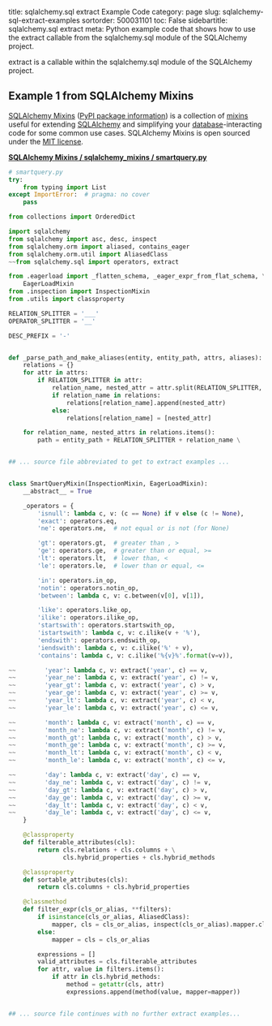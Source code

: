 title: sqlalchemy.sql extract Example Code
category: page
slug: sqlalchemy-sql-extract-examples
sortorder: 500031101
toc: False
sidebartitle: sqlalchemy.sql extract
meta: Python example code that shows how to use the extract callable from the sqlalchemy.sql module of the SQLAlchemy project.


extract is a callable within the sqlalchemy.sql module of the SQLAlchemy project.


## Example 1 from SQLAlchemy Mixins
[SQLAlchemy Mixins](https://github.com/absent1706/sqlalchemy-mixins)
([PyPI package information](https://pypi.org/project/sqlalchemy-mixins/))
is a collection of
[mixins](https://stackoverflow.com/questions/533631/what-is-a-mixin-and-why-are-they-useful)
useful for extending [SQLAlchemy](/sqlalchemy.html) and simplifying
your [database](/databases.html)-interacting code for some common
use cases. SQLAlchemy Mixins is open sourced under the
[MIT license](https://github.com/absent1706/sqlalchemy-mixins/blob/master/LICENSE.txt).

[**SQLAlchemy Mixins / sqlalchemy_mixins / smartquery.py**](https://github.com/absent1706/sqlalchemy-mixins/blob/master/sqlalchemy_mixins/./smartquery.py)

```python
# smartquery.py
try:
    from typing import List
except ImportError:  # pragma: no cover
    pass

from collections import OrderedDict

import sqlalchemy
from sqlalchemy import asc, desc, inspect
from sqlalchemy.orm import aliased, contains_eager
from sqlalchemy.orm.util import AliasedClass
~~from sqlalchemy.sql import operators, extract

from .eagerload import _flatten_schema, _eager_expr_from_flat_schema, \
    EagerLoadMixin
from .inspection import InspectionMixin
from .utils import classproperty

RELATION_SPLITTER = '___'
OPERATOR_SPLITTER = '__'

DESC_PREFIX = '-'


def _parse_path_and_make_aliases(entity, entity_path, attrs, aliases):
    relations = {}
    for attr in attrs:
        if RELATION_SPLITTER in attr:
            relation_name, nested_attr = attr.split(RELATION_SPLITTER, 1)
            if relation_name in relations:
                relations[relation_name].append(nested_attr)
            else:
                relations[relation_name] = [nested_attr]

    for relation_name, nested_attrs in relations.items():
        path = entity_path + RELATION_SPLITTER + relation_name \


## ... source file abbreviated to get to extract examples ...


class SmartQueryMixin(InspectionMixin, EagerLoadMixin):
    __abstract__ = True

    _operators = {
        'isnull': lambda c, v: (c == None) if v else (c != None),
        'exact': operators.eq,
        'ne': operators.ne,  # not equal or is not (for None)

        'gt': operators.gt,  # greater than , >
        'ge': operators.ge,  # greater than or equal, >=
        'lt': operators.lt,  # lower than, <
        'le': operators.le,  # lower than or equal, <=

        'in': operators.in_op,
        'notin': operators.notin_op,
        'between': lambda c, v: c.between(v[0], v[1]),

        'like': operators.like_op,
        'ilike': operators.ilike_op,
        'startswith': operators.startswith_op,
        'istartswith': lambda c, v: c.ilike(v + '%'),
        'endswith': operators.endswith_op,
        'iendswith': lambda c, v: c.ilike('%' + v),
        'contains': lambda c, v: c.ilike('%{v}%'.format(v=v)),

~~        'year': lambda c, v: extract('year', c) == v,
~~        'year_ne': lambda c, v: extract('year', c) != v,
~~        'year_gt': lambda c, v: extract('year', c) > v,
~~        'year_ge': lambda c, v: extract('year', c) >= v,
~~        'year_lt': lambda c, v: extract('year', c) < v,
~~        'year_le': lambda c, v: extract('year', c) <= v,

~~        'month': lambda c, v: extract('month', c) == v,
~~        'month_ne': lambda c, v: extract('month', c) != v,
~~        'month_gt': lambda c, v: extract('month', c) > v,
~~        'month_ge': lambda c, v: extract('month', c) >= v,
~~        'month_lt': lambda c, v: extract('month', c) < v,
~~        'month_le': lambda c, v: extract('month', c) <= v,

~~        'day': lambda c, v: extract('day', c) == v,
~~        'day_ne': lambda c, v: extract('day', c) != v,
~~        'day_gt': lambda c, v: extract('day', c) > v,
~~        'day_ge': lambda c, v: extract('day', c) >= v,
~~        'day_lt': lambda c, v: extract('day', c) < v,
~~        'day_le': lambda c, v: extract('day', c) <= v,
    }

    @classproperty
    def filterable_attributes(cls):
        return cls.relations + cls.columns + \
               cls.hybrid_properties + cls.hybrid_methods

    @classproperty
    def sortable_attributes(cls):
        return cls.columns + cls.hybrid_properties

    @classmethod
    def filter_expr(cls_or_alias, **filters):
        if isinstance(cls_or_alias, AliasedClass):
            mapper, cls = cls_or_alias, inspect(cls_or_alias).mapper.class_
        else:
            mapper = cls = cls_or_alias

        expressions = []
        valid_attributes = cls.filterable_attributes
        for attr, value in filters.items():
            if attr in cls.hybrid_methods:
                method = getattr(cls, attr)
                expressions.append(method(value, mapper=mapper))


## ... source file continues with no further extract examples...

```

